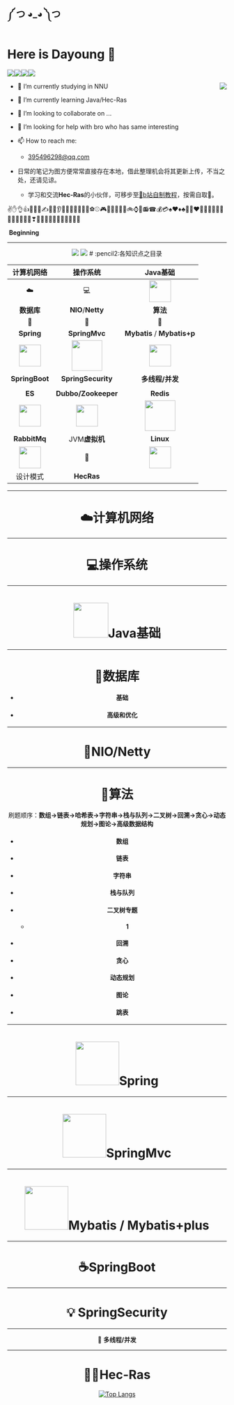 ##        ༼ つ ◕_◕ ༽つ 

# Here is Dayoung 👋

![](https://img.shields.io/badge/%E7%86%9F%E6%82%89-%E7%BD%91%E7%BB%9CIO-critical)![](https://img.shields.io/badge/%E7%86%9F%E6%82%89-%E8%AE%A1%E7%AE%97%E6%9C%BA%E7%BD%91%E7%BB%9C-yellow)![](https://img.shields.io/badge/%E7%86%9F%E6%82%89-Redis-orange)![](https://img.shields.io/badge/%E7%B2%BE%E9%80%9A-Hec--Ras-informational)


- 🔭 I’m currently studying in NNU<img align="right" src="https://github-readme-stats.vercel.app/api?username=younggungun&theme=vue-dark" />
- 🌱 I’m currently learning Java/Hec-Ras
- 👯 I’m looking to collaborate on ...
- 🤔 I’m looking for help with bro who has same interesting
- 📫 How to reach me: 
  - 395496298@qq.com

- 日常的笔记为图方便常常直接存在本地，借此整理机会将其更新上传，不当之处，还请见谅。
  - 学习和交流**Hec-Ras**的小伙伴，可移步至[:strawberry:b站自制教程](https://space.bilibili.com/324055134?from=search&seid=14157179144142222780)，按需自取👀。

✌✋👌👍👊👋👏✍👣👀👂👃👅👄💋👑💍🌂⚽⚾🎮🎲🎷🎸🎺🎻🚲⌚⏰📻☎💰💳♠♥♦♣💯💘❤💓💔💕💖💗💙💚💛💜💝💞💟❣📱📶📳😂😃😄😅😆😋😎😍‍

​																							**Beginning**

---

<div align="center">
    <a href=""> <img src="https://img.shields.io/badge/DaYoung-%E5%9C%A8%E7%BA%BF%E9%98%85%E8%AF%BB-blue"></a>
    <a href="https://space.bilibili.com/324055134?from=search&seid=14157179144142222780"> <img src="https://img.shields.io/badge/DaYoung-B%E7%AB%99%E4%B8%BB%E9%A1%B5-blue"></a>
# 						:pencil2:各知识点之目录

|                          计算机网络                          |                           操作系统                           |                           Java基础                           |
| :----------------------------------------------------------: | :----------------------------------------------------------: | :----------------------------------------------------------: |
|                           :cloud:                            |                          :computer:                          | <img src="https://gimg2.baidu.com/image_search/src=http%3A%2F%2Favatar.csdn.net%2Fblogpic%2F20141208225207671.jpg&refer=http%3A%2F%2Favatar.csdn.net&app=2002&size=f9999,10000&q=a80&n=0&g=0n&fmt=jpeg?sec=1629015725&t=1c5eccba0de6a5e2f05651ad977c72ce" width="50px"> |
|                          **数据库**                          |                      **NIO**/**Netty**                       |                           **算法**                           |
|                        :floppy_disk:                         |                            :art:                             |                           :pencil:                           |
|                          **Spring**                          |                        **SpringMvc**                         |                 **Mybatis** / **Mybatis+p**                  |
| <img src="https://spring.io/images/spring-logo-9146a4d3298760c2e7e49595184e1975.svg" width="50px"> | <img src="https://gimg2.baidu.com/image_search/src=http%3A%2F%2Fvideo.mobiletrain.org%2FUploads%2FPicture%2F2019-12-11%2F5df0957f51639.jpg&refer=http%3A%2F%2Fvideo.mobiletrain.org&app=2002&size=f9999,10000&q=a80&n=0&g=0n&fmt=jpeg?sec=1629015126&t=bf97fcbe1c04b76f47ef509ed0b3e1b4" width="70px"> | <img src="https://mybatis.org/images/mybatis-logo.png" width="50px"> |
|                        **SpringBoot**                        |                      **SpringSecurity**                      |                       **多线程/并发**                        |
|                                                              |                                                              |                                                              |
|                            **ES**                            |                     **Dubbo/Zookeeper**                      |                          **Redis**                           |
| <img src="https://images.contentstack.io/v3/assets/bltefdd0b53724fa2ce/blt280217a63b82a734/5bbdaacf63ed239936a7dd56/elastic-logo.svg" width="50px"> | <img src="https://gimg2.baidu.com/image_search/src=http%3A%2F%2Fs1.ax1x.com%2F2020%2F05%2F17%2FYRgHpQ.png&refer=http%3A%2F%2Fs1.ax1x.com&app=2002&size=f9999,10000&q=a80&n=0&g=0n&fmt=jpeg?sec=1629015597&t=33992f50ebcbedfeb96eb163e46d8868" width="50px"> | <img src="https://gimg2.baidu.com/image_search/src=http%3A%2F%2Fimg.php.cn%2Fupload%2Farticle%2F000%2F000%2F032%2F5cf62a3a58f87710.png&refer=http%3A%2F%2Fimg.php.cn&app=2002&size=f9999,10000&q=a80&n=0&g=0n&fmt=jpeg?sec=1629015615&t=64811cececfd51adf983a282196087fe" width="70px"> |
|                         **RabbitMq**                         |                        JVM**虚拟机**                         |                          **Linux**                           |
| <img src="https://gimg2.baidu.com/image_search/src=http%3A%2F%2Fpic2.zhimg.com%2Fv2-b8c175db815ba5eaa86bd7024e7f1743_1440w.jpg%3Fsource%3D172ae18b&refer=http%3A%2F%2Fpic2.zhimg.com&app=2002&size=f9999,10000&q=a80&n=0&g=0n&fmt=jpeg?sec=1629015686&t=576f0d0cac1dd04b370daee12b8bc97e" width="50px"> |                           :wrench:                           | <img src="https://pics6.baidu.com/feed/f9dcd100baa1cd11a441450443ea3bfac2ce2d1a.jpeg?token=2852b7216bb37005ff7749cfcbdeac9f" width="50px"> |
|                           设计模式                           |                          **HecRas**                          |                                                              |



---

# :cloud:计算机网络









---

# :computer:操作系统









---

# <img src="https://gimg2.baidu.com/image_search/src=http%3A%2F%2Favatar.csdn.net%2Fblogpic%2F20141208225207671.jpg&refer=http%3A%2F%2Favatar.csdn.net&app=2002&size=f9999,10000&q=a80&n=0&g=0n&fmt=jpeg?sec=1629015725&t=1c5eccba0de6a5e2f05651ad977c72ce" width="80px">Java基础











---

# :floppy_disk:**数据库**

- #### 基础

- #### **高级和优化**









---

# :art:**NIO**/**Netty**











---

# :pencil:**算法**

刷题顺序：**数组->链表->哈希表->字符串->栈与队列->二叉树->回溯->贪心->动态规划->图论->高级数据结构**

- #### 数组

- #### 链表

- #### 字符串

- #### 栈与队列

- #### 二叉树专题

  - #### 1

- #### 回溯

- #### 贪心

- #### 动态规划

- #### 图论

- #### 跳表



---

# <img src="https://spring.io/images/spring-logo-9146a4d3298760c2e7e49595184e1975.svg" width="100px">Spring











---

# <img src="https://spring.io/images/spring-logo-9146a4d3298760c2e7e49595184e1975.svg" width="100px">SpringMvc









---

# **<img src="https://mybatis.org/images/mybatis-logo.png" width="100px">Mybatis** / **Mybatis+p**lus









---

# :coffee:**SpringBoot**







---

# :bulb: SpringSecurity









---

:watermelon: **多线程/并发**







---

# :woman_playing_water_polo:Hec-Ras

[![Top Langs](https://github-readme-stats.vercel.app/api/top-langs/?username=younggungun&layout=compact)](https://github.com/anuraghazra/github-readme-stats)

